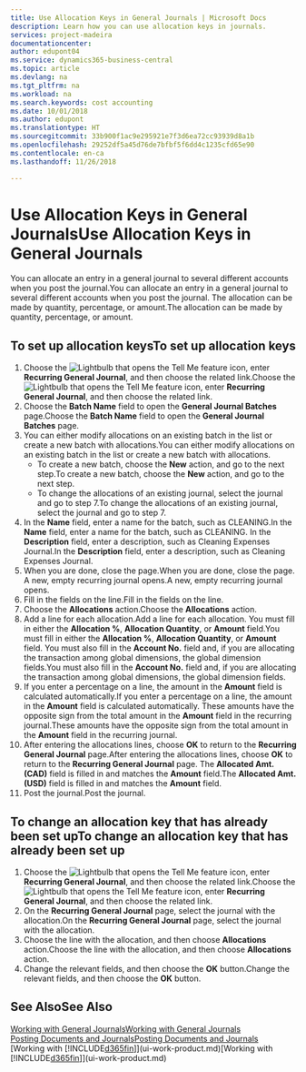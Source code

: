 ```yaml
---
title: Use Allocation Keys in General Journals | Microsoft Docs
description: Learn how you can use allocation keys in journals.
services: project-madeira
documentationcenter: 
author: edupont04
ms.service: dynamics365-business-central
ms.topic: article
ms.devlang: na
ms.tgt_pltfrm: na
ms.workload: na
ms.search.keywords: cost accounting
ms.date: 10/01/2018
ms.author: edupont
ms.translationtype: HT
ms.sourcegitcommit: 33b900f1ac9e295921e7f3d6ea72cc93939d8a1b
ms.openlocfilehash: 29252df5a45d76de7bfbf5f6dd4c1235cfd65e90
ms.contentlocale: en-ca
ms.lasthandoff: 11/26/2018

---
```

# <a name="use-allocation-keys-in-general-journals"></a><span data-ttu-id="a2020-103">Use Allocation Keys in General Journals</span><span class="sxs-lookup"><span data-stu-id="a2020-103">Use Allocation Keys in General Journals</span></span>
<span data-ttu-id="a2020-104">You can allocate an entry in a general journal to several different accounts when you post the journal.</span><span class="sxs-lookup"><span data-stu-id="a2020-104">You can allocate an entry in a general journal to several different accounts when you post the journal.</span></span> <span data-ttu-id="a2020-105">The allocation can be made by quantity, percentage, or amount.</span><span class="sxs-lookup"><span data-stu-id="a2020-105">The allocation can be made by quantity, percentage, or amount.</span></span>

## <a name="to-set-up-allocation-keys"></a><span data-ttu-id="a2020-106">To set up allocation keys</span><span class="sxs-lookup"><span data-stu-id="a2020-106">To set up allocation keys</span></span>
1. <span data-ttu-id="a2020-107">Choose the ![Lightbulb that opens the Tell Me feature](media/ui-search/search_small.png "Tell me what you want to do") icon, enter **Recurring General Journal**, and then choose the related link.</span><span class="sxs-lookup"><span data-stu-id="a2020-107">Choose the ![Lightbulb that opens the Tell Me feature](media/ui-search/search_small.png "Tell me what you want to do") icon, enter **Recurring General Journal**, and then choose the related link.</span></span>
2. <span data-ttu-id="a2020-108">Choose the **Batch Name** field to open the **General Journal Batches** page.</span><span class="sxs-lookup"><span data-stu-id="a2020-108">Choose the **Batch Name** field to open the **General Journal Batches** page.</span></span>
3. <span data-ttu-id="a2020-109">You can either modify allocations on an existing batch in the list or create a new batch with allocations.</span><span class="sxs-lookup"><span data-stu-id="a2020-109">You can either modify allocations on an existing batch in the list or create a new batch with allocations.</span></span>
   * <span data-ttu-id="a2020-110">To create a new batch, choose the **New** action, and go to the next step.</span><span class="sxs-lookup"><span data-stu-id="a2020-110">To create a new batch, choose the **New** action, and go to the next step.</span></span>
   * <span data-ttu-id="a2020-111">To change the allocations of an existing journal, select the journal and go to step 7.</span><span class="sxs-lookup"><span data-stu-id="a2020-111">To change the allocations of an existing journal, select the journal and go to step 7.</span></span>    
4. <span data-ttu-id="a2020-112">In the **Name** field, enter a name for the batch, such as CLEANING.</span><span class="sxs-lookup"><span data-stu-id="a2020-112">In the **Name** field, enter a name for the batch, such as CLEANING.</span></span> <span data-ttu-id="a2020-113">In the **Description** field, enter a description, such as Cleaning Expenses Journal.</span><span class="sxs-lookup"><span data-stu-id="a2020-113">In the **Description** field, enter a description, such as Cleaning Expenses Journal.</span></span>
5. <span data-ttu-id="a2020-114">When you are done, close the page.</span><span class="sxs-lookup"><span data-stu-id="a2020-114">When you are done, close the page.</span></span> <span data-ttu-id="a2020-115">A new, empty recurring journal opens.</span><span class="sxs-lookup"><span data-stu-id="a2020-115">A new, empty recurring journal opens.</span></span>
6. <span data-ttu-id="a2020-116">Fill in the fields on the line.</span><span class="sxs-lookup"><span data-stu-id="a2020-116">Fill in the fields on the line.</span></span>
7. <span data-ttu-id="a2020-117">Choose the **Allocations** action.</span><span class="sxs-lookup"><span data-stu-id="a2020-117">Choose the **Allocations** action.</span></span>
8. <span data-ttu-id="a2020-118">Add a line for each allocation.</span><span class="sxs-lookup"><span data-stu-id="a2020-118">Add a line for each allocation.</span></span> <span data-ttu-id="a2020-119">You must fill in either the **Allocation %**, **Allocation Quantity**, or **Amount** field.</span><span class="sxs-lookup"><span data-stu-id="a2020-119">You must fill in either the **Allocation %**, **Allocation Quantity**, or **Amount** field.</span></span> <span data-ttu-id="a2020-120">You must also fill in the **Account No.** field and, if you are allocating the transaction among global dimensions, the global dimension fields.</span><span class="sxs-lookup"><span data-stu-id="a2020-120">You must also fill in the **Account No.** field and, if you are allocating the transaction among global dimensions, the global dimension fields.</span></span>
9. <span data-ttu-id="a2020-121">If you enter a percentage on a line, the amount in the **Amount** field is calculated automatically.</span><span class="sxs-lookup"><span data-stu-id="a2020-121">If you enter a percentage on a line, the amount in the **Amount** field is calculated automatically.</span></span> <span data-ttu-id="a2020-122">These amounts have the opposite sign from the total amount in the **Amount** field in the recurring journal.</span><span class="sxs-lookup"><span data-stu-id="a2020-122">These amounts have the opposite sign from the total amount in the **Amount** field in the recurring journal.</span></span>
10. <span data-ttu-id="a2020-123">After entering the allocations lines, choose **OK** to return to the **Recurring General Journal** page.</span><span class="sxs-lookup"><span data-stu-id="a2020-123">After entering the allocations lines, choose **OK** to return to the **Recurring General Journal** page.</span></span> <span data-ttu-id="a2020-124">The **Allocated Amt. (CAD)** field is filled in and matches the **Amount** field.</span><span class="sxs-lookup"><span data-stu-id="a2020-124">The **Allocated Amt. (USD)** field is filled in and matches the **Amount** field.</span></span>
11. <span data-ttu-id="a2020-125">Post the journal.</span><span class="sxs-lookup"><span data-stu-id="a2020-125">Post the journal.</span></span>

## <a name="to-change-an-allocation-key-that-has-already-been-set-up"></a><span data-ttu-id="a2020-126">To change an allocation key that has already been set up</span><span class="sxs-lookup"><span data-stu-id="a2020-126">To change an allocation key that has already been set up</span></span>
1. <span data-ttu-id="a2020-127">Choose the ![Lightbulb that opens the Tell Me feature](media/ui-search/search_small.png "Tell me what you want to do") icon, enter **Recurring General Journal**, and then choose the related link.</span><span class="sxs-lookup"><span data-stu-id="a2020-127">Choose the ![Lightbulb that opens the Tell Me feature](media/ui-search/search_small.png "Tell me what you want to do") icon, enter **Recurring General Journal**, and then choose the related link.</span></span>
2. <span data-ttu-id="a2020-128">On the **Recurring General Journal** page, select the journal with the allocation.</span><span class="sxs-lookup"><span data-stu-id="a2020-128">On the **Recurring General Journal** page, select the journal with the allocation.</span></span>
3. <span data-ttu-id="a2020-129">Choose the line with the allocation, and then choose **Allocations** action.</span><span class="sxs-lookup"><span data-stu-id="a2020-129">Choose the line with the allocation, and then choose **Allocations** action.</span></span>
4. <span data-ttu-id="a2020-130">Change the relevant fields, and then choose the **OK** button.</span><span class="sxs-lookup"><span data-stu-id="a2020-130">Change the relevant fields, and then choose the **OK** button.</span></span>

## <a name="see-also"></a><span data-ttu-id="a2020-131">See Also</span><span class="sxs-lookup"><span data-stu-id="a2020-131">See Also</span></span>
[<span data-ttu-id="a2020-132">Working with General Journals</span><span class="sxs-lookup"><span data-stu-id="a2020-132">Working with General Journals</span></span>](ui-work-general-journals.md)  
[<span data-ttu-id="a2020-133">Posting Documents and Journals</span><span class="sxs-lookup"><span data-stu-id="a2020-133">Posting Documents and Journals</span></span>](ui-post-documents-journals.md)  
<span data-ttu-id="a2020-134">[Working with [!INCLUDE[d365fin](includes/d365fin_md.md)]](ui-work-product.md)</span><span class="sxs-lookup"><span data-stu-id="a2020-134">[Working with [!INCLUDE[d365fin](includes/d365fin_md.md)]](ui-work-product.md)</span></span>


